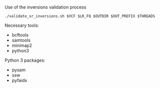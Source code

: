 Use of the inversions validation process

```
./validate_sr_inversions.sh $VCF $LR_FQ $OUTDIR $OUT_PREFIX $THREADS
```

Necessary tools:
- bcftools
- samtools
- minimap2
- python3

Python 3 packages:
- pysam
- ssw
- pyfaidx
